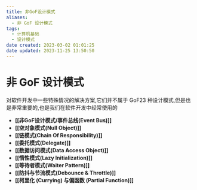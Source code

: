 ```yaml
---
title: 非GoF设计模式
aliases:
  - 非 GoF 设计模式
tags:
  - 计算机基础
  - 设计模式
date created: 2023-03-02 01:01:25
date updated: 2023-11-25 13:50:50
---
```


# 非 GoF 设计模式

对软件开发中一些特殊情况的解决方案,它们并不属于 GoF23 种设计模式,但是也是非常重要的,也是我们在软件开发中经常使用的

- **[[非GoF设计模式/事件总线(Event Bus)]]**
- **[[空对象模式(Null Object)]]**
- **[[链模式(Chain Of Responsibility)]]**
- **[[委托模式(Delegate)]]**
- **[[数据访问模式(Data Access Object)]]**
- **[[惰性模式(Lazy Initialization)]]**
- **[[等待者模式(Waiter Pattern)]]**
- **[[防抖与节流模式(Debounce & Throttle)]]**
- **[[柯里化 (Currying) 与偏函数 (Partial Function)]]**
